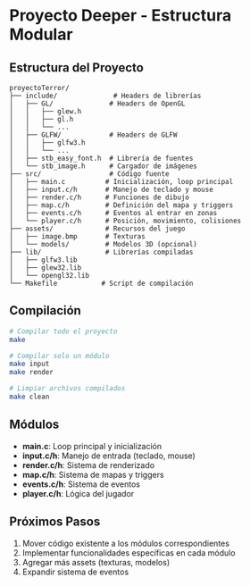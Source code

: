 # Proyecto Deeper - Estructura Modular

## Estructura del Proyecto

```
proyectoTerror/
├── include/              # Headers de librerías
│   ├── GL/              # Headers de OpenGL
│   │   ├── glew.h
│   │   ├── gl.h
│   │   └── ...
│   ├── GLFW/            # Headers de GLFW
│   │   ├── glfw3.h
│   │   └── ...
│   ├── stb_easy_font.h  # Librería de fuentes
│   └── stb_image.h      # Cargador de imágenes
├── src/                 # Código fuente
│   ├── main.c          # Inicialización, loop principal
│   ├── input.c/h       # Manejo de teclado y mouse
│   ├── render.c/h      # Funciones de dibujo
│   ├── map.c/h         # Definición del mapa y triggers
│   ├── events.c/h      # Eventos al entrar en zonas
│   └── player.c/h      # Posición, movimiento, colisiones
├── assets/             # Recursos del juego
│   ├── image.bmp       # Texturas
│   └── models/         # Modelos 3D (opcional)
├── lib/                # Librerías compiladas
│   ├── glfw3.lib
│   ├── glew32.lib
│   └── opengl32.lib
└── Makefile           # Script de compilación
```

## Compilación

```bash
# Compilar todo el proyecto
make

# Compilar solo un módulo
make input
make render

# Limpiar archivos compilados
make clean
```

## Módulos

- **main.c**: Loop principal y inicialización
- **input.c/h**: Manejo de entrada (teclado, mouse)
- **render.c/h**: Sistema de renderizado
- **map.c/h**: Sistema de mapas y triggers
- **events.c/h**: Sistema de eventos
- **player.c/h**: Lógica del jugador

## Próximos Pasos

1. Mover código existente a los módulos correspondientes
2. Implementar funcionalidades específicas en cada módulo
3. Agregar más assets (texturas, modelos)
4. Expandir sistema de eventos
